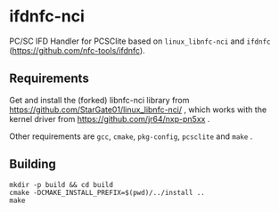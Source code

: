 # ifdnfc-nci

PC/SC IFD Handler for PCSClite based on `linux_libnfc-nci` and `ifdnfc` (https://github.com/nfc-tools/ifdnfc).

## Requirements

Get and install the (forked) libnfc-nci library from https://github.com/StarGate01/linux_libnfc-nci/ , which works with the kernel driver from https://github.com/jr64/nxp-pn5xx .

Other requirements are `gcc`, `cmake`, `pkg-config`, `pcsclite` and `make` .

## Building

```
mkdir -p build && cd build
cmake -DCMAKE_INSTALL_PREFIX=$(pwd)/../install ..
make
```
